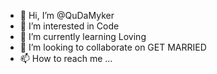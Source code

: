 - 👋 Hi, I’m @QuDaMyker
- 👀 I’m interested in Code
- 🌱 I’m currently learning Loving
- 💞️ I’m looking to collaborate on GET MARRIED
- 📫 How to reach me ...

<!---
QuDaMyker/QuDaMyker is a ✨ special ✨ repository because its `README.md` (this file) appears on your GitHub profile.
You can click the Preview link to take a look at your changes.
--->
